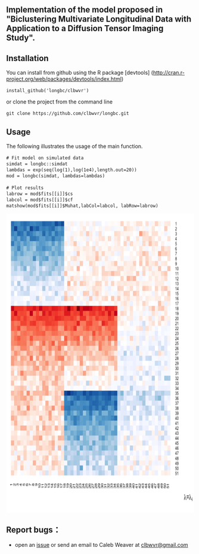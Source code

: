 ## Implementation of the model proposed in "Biclustering Multivariate Longitudinal Data with Application to a Diffusion Tensor Imaging Study".

## Installation

You can install from github using the R package [devtools] (http://cran.r-project.org/web/packages/devtools/index.html)

	install_github('longbc/clbwvr')

or clone the project from the command line

	git clone https://github.com/clbwvr/longbc.git	

## Usage

The following illustrates the usage of the main function.

```
# Fit model on simulated data
simdat = longbc::simdat
lambdas = exp(seq(log(1),log(1e4),length.out=20))
mod = longbc(simdat, lambdas=lambdas)

# Plot results
labrow = mod$fits[[i]]$cs
labcol = mod$fits[[i]]$cf
matshow(mod$fits[[i]]$Muhat,labCol=labcol, labRow=labrow)
```

<p align="center">
<img align="middle" src="./assets/longbc_results.gif" width="800" height="800" />
</p>

## Report bugs：
* open an [issue](https://github.com/clbwvr/longbc/issues) or send an email to Caleb Weaver at <clbwvr@gmail.com>